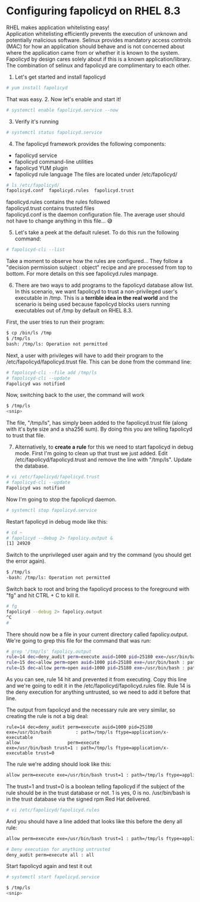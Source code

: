 # Configuring fapolicyd on RHEL 8.3
RHEL makes application whitelisting easy!<br>
Application whitelisting efficiently prevents the execution of unknown and potentially malicious software.  Selinux provides mandatory access controls (MAC) for how an application should behave and is not concerned about where the application came from or whether it is known to the system.<br>
Fapolicyd by design cares solely about if this is a known application/library.  The combination of selinux and fapolicyd are complimentary to each other.<br>
1. Let's get started and install fapolicyd
```bash
# yum install fapolicyd
```
That was easy.
2. Now let's enable and start it!
```bash
# systemctl enable fapolicyd.service --now
```
3. Verify it's running
```bash
# systemctl status fapolicyd.service
```
4. The fapolicyd framework provides the following components:
* fapolicyd service
* fapolicyd command-line utilities
* fapolicyd YUM plugin
* fapolicyd rule language
The files are located under /etc/fapolicyd/
```bash
# ls /etc/fapolicyd/
fapolicyd.conf  fapolicyd.rules  fapolicyd.trust
```
fapolicyd.rules contains the rules followed<br>
fapolicyd.trust contains trusted files<br>
fapolicyd.conf is the daemon configuration file.  The average user should not have to change anything in this file... :sweat_smile:

5. Let's take a peek at the default ruleset.  To do this run the following command:
```bash
# fapolicyd-cli --list
```
Take a moment to observe how the rules are configured... They follow a "decision permission subject : object" recipe and are processed from top to bottom.  For more details on this see fapolicyd.rules manpage.

6. There are two ways to add programs to the fapolicyd database allow list.
In this scenario, we want fapolicyd to trust a non-privileged user's executable in /tmp.  This is a **terrible idea in the real world** and the scenario is being used because fapolicyd blocks users running executables out of /tmp by default on RHEL 8.3.<br>

First, the user tries to run their program:
```bash
$ cp /bin/ls /tmp
$ /tmp/ls
bash: /tmp/ls: Operation not permitted
```
Next, a user with privileges will have to add their program to the /etc/fapolicyd/fapolicyd.trust file.  This can be done from the command line:

```bash
# fapolicyd-cli --file add /tmp/ls
# fapolicyd-cli --update
Fapolicyd was notified
```
Now, switching back to the user, the command will work

```bash
$ /tmp/ls
<snip>
```
The file, "/tmp/ls", has simply been added to the fapolicyd.trust file (along with it's byte size and a sha256 sum).  By doing this you are telling fapolicyd to trust that file.

7. Alternatively, to **create a rule** for this we need to start fapolicyd in debug mode.  First I'm going to clean up that trust we just added.  Edit /etc/fapolicyd/fapolicyd.trust and remove the line with "/tmp/ls".  Update the database.

```bash
# vi /etc/fapolicyd/fapolicyd.trust
# fapolicyd-cli --update
Fapolicyd was notified
```
Now I'm going to stop the fapolicyd daemon.

```bash
# systemctl stop fapolicyd.service
```
Restart fapolicyd in debug mode like this:
```bash
# cd ~
# fapolicyd --debug 2> fapolicy.output &
[1] 24920
```

Switch to the unprivileged user again and try the command (you should get the error again).
```bash
$ /tmp/ls
-bash: /tmp/ls: Operation not permitted
```
Switch back to root and bring the fapolicyd process to the foreground with "fg" and hit CTRL + C to kill it.
```bash
# fg
fapolicyd --debug 2> fapolicy.output
^C
#
```
There should now be a file in your current directory called fapolicy.output.  We're going to grep this file for the command that was run:
```bash
# grep '/tmp/ls' fapolicy.output 
rule=14 dec=deny_audit perm=execute auid=1000 pid=25180 exe=/usr/bin/bash : path=/tmp/ls ftype=application/x-executable
rule=15 dec=allow perm=open auid=1000 pid=25180 exe=/usr/bin/bash : path=/tmp/ls ftype=application/x-executable
rule=15 dec=allow perm=open auid=1000 pid=25180 exe=/usr/bin/bash : path=/tmp/ls ftype=application/x-executable
```

As you can see, rule 14 hit and prevented it from executing.  Copy this line and we're going to edit it in the /etc/fapolicyd/fapolicyd.rules file. 
Rule 14 is the deny execution for anything untrusted, so we need to add it before that line.

The output from fapolicyd and the necessary rule are very similar, so creating the rule is not a big deal:
```
rule=14 dec=deny_audit perm=execute auid=1000 pid=25180 exe=/usr/bin/bash         : path=/tmp/ls ftype=application/x-executable
allow                  perm=execute                     exe=/usr/bin/bash trust=1 : path=/tmp/ls ftype=application/x-executable trust=0
```

The rule we're adding should look like this:
```bash
allow perm=execute exe=/usr/bin/bash trust=1 : path=/tmp/ls ftype=application/x-executable trust=0
```
The trust=1 and trust=0 is a boolean telling fapolicyd if the subject of the rule should be in the trust database or not.  1 is yes, 0 is no.  /usr/bin/bash is in the trust database via the signed rpm Red Hat delivered.
```bash
# vi /etc/fapolicyd/fapolicyd.rules
```

And you should have a line added that looks like this before the deny all rule:
```bash
allow perm=execute exe=/usr/bin/bash trust=1 : path=/tmp/ls ftype=application/x-executable trust=0

# Deny execution for anything untrusted
deny_audit perm=execute all : all
```
Start fapolicyd again and test it out

```bash
# systemctl start fapolicyd.service
```

```bash
$ /tmp/ls
<snip>
```
